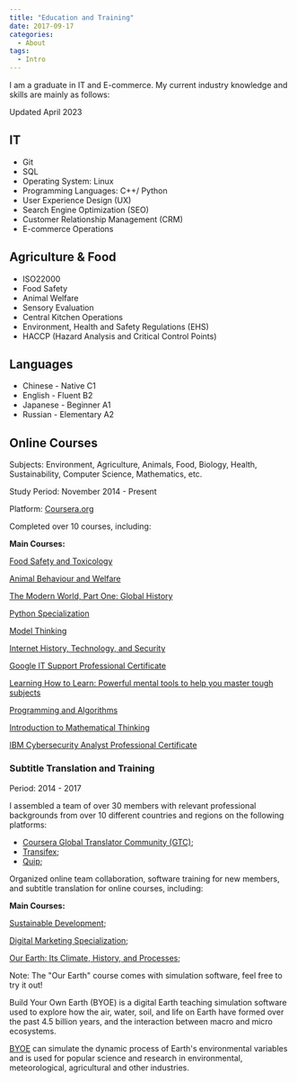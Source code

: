 ```yaml
---
title: "Education and Training"
date: 2017-09-17
categories:
  - About
tags:
  - Intro
---
```


I am a graduate in IT and E-commerce. My current industry knowledge and skills are mainly as follows:

Updated April 2023

## IT

- Git
- SQL
- Operating System: Linux
- Programming Languages: C++/ Python
- User Experience Design (UX)
- Search Engine Optimization (SEO)
- Customer Relationship Management (CRM)
- E-commerce Operations

## Agriculture & Food

- ISO22000
- Food Safety
- Animal Welfare
- Sensory Evaluation
- Central Kitchen Operations
- Environment, Health and Safety Regulations (EHS)
- HACCP (Hazard Analysis and Critical Control Points)


## Languages

- Chinese - Native C1
- English - Fluent B2
- Japanese - Beginner A1
- Russian - Elementary A2


## Online Courses

Subjects: Environment, Agriculture, Animals, Food, Biology, Health, Sustainability, Computer Science, Mathematics, etc.

Study Period: November 2014 - Present

Platform: [Coursera.org](http://coursera.org/)

Completed over 10 courses, including:

**Main Courses:**

[Food Safety and Toxicology](https://www.coursera.org/learn/shipin-anquan)

[Animal Behaviour and Welfare](https://www.coursera.org/learn/animal-welfare)

[The Modern World, Part One: Global History](https://www.coursera.org/learn/modern-world)

[Python Specialization](https://www.coursera.org/specializations/python)

[Model Thinking](https://www.coursera.org/learn/model-thinking)

[Internet History, Technology, and Security](https://www.coursera.org/learn/internet-history)

[Google IT Support Professional Certificate](https://www.coursera.org/professional-certificates/google-it-support?)

[Learning How to Learn: Powerful mental tools to help you master tough subjects](https://www.coursera.org/learn/learning-how-to-learn)

[Programming and Algorithms](https://www.coursera.org/specializations/biancheng-suanfa)

[Introduction to Mathematical Thinking](https://www.coursera.org/learn/mathematical-thinking/)

[IBM Cybersecurity Analyst Professional Certificate](https://www.coursera.org/professional-certificates/ibm-cybersecurity-analyst)



### Subtitle Translation and Training

Period: 2014 - 2017

I assembled a team of over 30 members with relevant professional backgrounds from over 10 different countries and regions on the following platforms:
- [Coursera Global Translator Community (GTC)](https://www.coursera.support/s/feed/0D51U00003BmIp9SAF?language=en_US);
- [Transifex](http://transifex.com);
- [Quip](https://quip.com/);

Organized online team collaboration, software training for new members, and subtitle translation for online courses, including:

**Main Courses:**

[Sustainable Development](https://www.coursera.org/learn/sustainable-development);

[Digital Marketing Specialization](https://www.coursera.org/specializations/digital-marketing);

[Our Earth: Its Climate, History, and Processes](https://www.coursera.org/learn/our-earth);

Note: The "Our Earth" course comes with simulation software, feel free to try it out!

Build Your Own Earth (BYOE) is a digital Earth teaching simulation software used to explore how the air, water, soil, and life on Earth have formed over the past 4.5 billion years, and the interaction between macro and micro ecosystems.

[BYOE](http://www.buildyourownearth.com/) can simulate the dynamic process of Earth's environmental variables and is used for popular science and research in environmental, meteorological, agricultural and other industries.